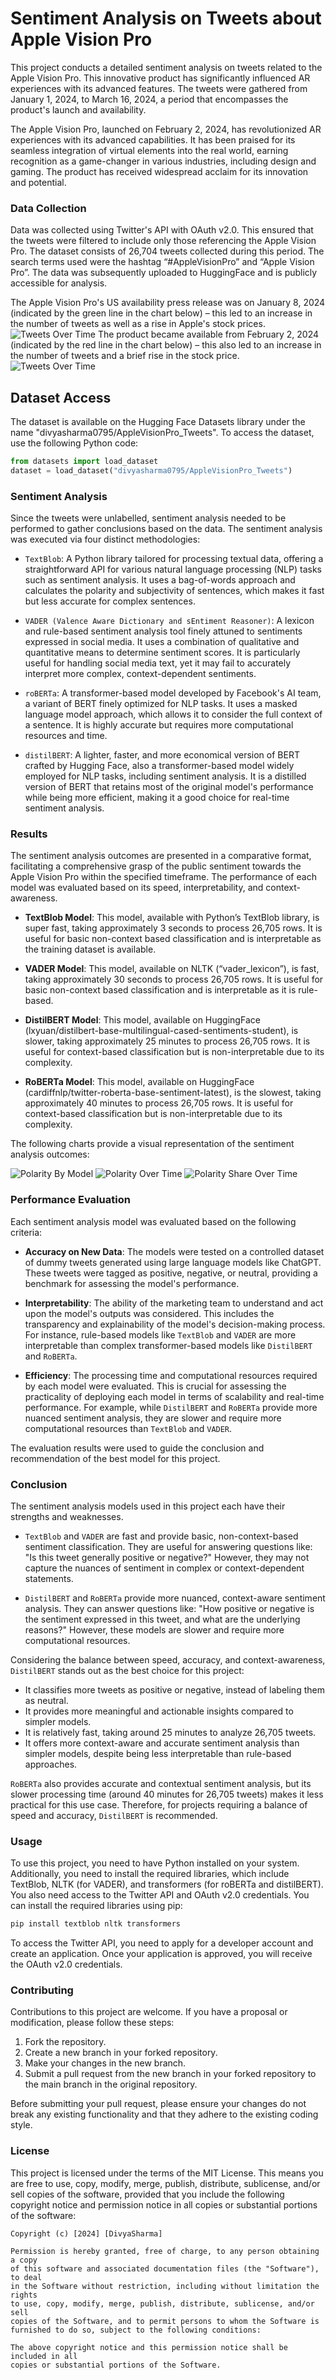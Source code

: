 # Sentiment Analysis on Tweets about Apple Vision Pro

This project conducts a detailed sentiment analysis on tweets related to the Apple Vision Pro. This innovative product has significantly influenced AR experiences with its advanced features. The tweets were gathered from January 1, 2024, to March 16, 2024, a period that encompasses the product's launch and availability.

The Apple Vision Pro, launched on February 2, 2024, has revolutionized AR experiences with its advanced capabilities. It has been praised for its seamless integration of virtual elements into the real world, earning recognition as a game-changer in various industries, including design and gaming. The product has received widespread acclaim for its innovation and potential.

### Data Collection

Data was collected using Twitter's API with OAuth v2.0. This ensured that the tweets were filtered to include only those referencing the Apple Vision Pro. The dataset consists of 26,704 tweets collected during this period. The search terms used were the hashtag “#AppleVisionPro” and “Apple Vision Pro”. The data was subsequently uploaded to HuggingFace and is publicly accessible for analysis.

The Apple Vision Pro's US availability press release was on January 8, 2024 (indicated by the green line in the chart below) – this led to an increase in the number of tweets as well as a rise in Apple's stock prices.
![Tweets Over Time](03%dResources/Tweets_Over_Time.png)
The product became available from February 2, 2024 (indicated by the red line in the chart below) – this also led to an increase in the number of tweets and a brief rise in the stock price.
![Tweets Over Time](03%dResources/Price_Over_Time.png)

## Dataset Access

The dataset is available on the Hugging Face Datasets library under the name "divyasharma0795/AppleVisionPro_Tweets".
To access the dataset, use the following Python code:

```python
from datasets import load_dataset
dataset = load_dataset("divyasharma0795/AppleVisionPro_Tweets")
```


### Sentiment Analysis

Since the tweets were unlabelled, sentiment analysis needed to be performed to gather conclusions based on the data. The sentiment analysis was executed via four distinct methodologies:

-  `TextBlob`: A Python library tailored for processing textual data, offering a straightforward API for various natural language processing (NLP) tasks such as sentiment analysis. It uses a bag-of-words approach and calculates the polarity and subjectivity of sentences, which makes it fast but less accurate for complex sentences.

-  `VADER (Valence Aware Dictionary and sEntiment Reasoner)`: A lexicon and rule-based sentiment analysis tool finely attuned to sentiments expressed in social media. It uses a combination of qualitative and quantitative means to determine sentiment scores. It is particularly useful for handling social media text, yet it may fail to accurately interpret more complex, context-dependent sentiments.

-  `roBERTa`: A transformer-based model developed by Facebook's AI team, a variant of BERT finely optimized for NLP tasks. It uses a masked language model approach, which allows it to consider the full context of a sentence. It is highly accurate but requires more computational resources and time.

-  `distilBERT`: A lighter, faster, and more economical version of BERT crafted by Hugging Face, also a transformer-based model widely employed for NLP tasks, including sentiment analysis. It is a distilled version of BERT that retains most of the original model's performance while being more efficient, making it a good choice for real-time sentiment analysis.


### Results

The sentiment analysis outcomes are presented in a comparative format, facilitating a comprehensive grasp of the public sentiment towards the Apple Vision Pro within the specified timeframe. The performance of each model was evaluated based on its speed, interpretability, and context-awareness.

- **TextBlob Model**: This model, available with Python’s TextBlob library, is super fast, taking approximately 3 seconds to process 26,705 rows. It is useful for basic non-context based classification and is interpretable as the training dataset is available.

- **VADER Model**: This model, available on NLTK (“vader_lexicon”), is fast, taking approximately 30 seconds to process 26,705 rows. It is useful for basic non-context based classification and is interpretable as it is rule-based.

- **DistilBERT Model**: This model, available on HuggingFace (lxyuan/distilbert-base-multilingual-cased-sentiments-student), is slower, taking approximately 25 minutes to process 26,705 rows. It is useful for context-based classification but is non-interpretable due to its complexity.

- **RoBERTa Model**: This model, available on HuggingFace (cardiffnlp/twitter-roberta-base-sentiment-latest), is the slowest, taking approximately 40 minutes to process 26,705 rows. It is useful for context-based classification but is non-interpretable due to its complexity.

The following charts provide a visual representation of the sentiment analysis outcomes:

![Polarity By Model](03%dResources/Polarity_By_Model.png)
![Polarity Over Time](03%dResources/Polarity_Over_Time.png)
![Polarity Share Over Time](03%dResources/Polarity_Share_Over_Time.png)

### Performance Evaluation

Each sentiment analysis model was evaluated based on the following criteria:

- **Accuracy on New Data**: The models were tested on a controlled dataset of dummy tweets generated using large language models like ChatGPT. These tweets were tagged as positive, negative, or neutral, providing a benchmark for assessing the model's performance.

- **Interpretability**: The ability of the marketing team to understand and act upon the model's outputs was considered. This includes the transparency and explainability of the model's decision-making process. For instance, rule-based models like `TextBlob` and `VADER` are more interpretable than complex transformer-based models like `DistilBERT` and `RoBERTa`.

- **Efficiency**: The processing time and computational resources required by each model were evaluated. This is crucial for assessing the practicality of deploying each model in terms of scalability and real-time performance. For example, while `DistilBERT` and `RoBERTa` provide more nuanced sentiment analysis, they are slower and require more computational resources than `TextBlob` and `VADER`.

The evaluation results were used to guide the conclusion and recommendation of the best model for this project.


### Conclusion

The sentiment analysis models used in this project each have their strengths and weaknesses. 

- `TextBlob` and `VADER` are fast and provide basic, non-context-based sentiment classification. They are useful for answering questions like: "Is this tweet generally positive or negative?" However, they may not capture the nuances of sentiment in complex or context-dependent statements.

- `DistilBERT` and `RoBERTa` provide more nuanced, context-aware sentiment analysis. They can answer questions like: "How positive or negative is the sentiment expressed in this tweet, and what are the underlying reasons?" However, these models are slower and require more computational resources.

Considering the balance between speed, accuracy, and context-awareness, `DistilBERT` stands out as the best choice for this project:

- It classifies more tweets as positive or negative, instead of labeling them as neutral.
- It provides more meaningful and actionable insights compared to simpler models.
- It is relatively fast, taking around 25 minutes to analyze 26,705 tweets.
- It offers more context-aware and accurate sentiment analysis than simpler models, despite being less interpretable than rule-based approaches.

`RoBERTa` also provides accurate and contextual sentiment analysis, but its slower processing time (around 40 minutes for 26,705 tweets) makes it less practical for this use case. Therefore, for projects requiring a balance of speed and accuracy, `DistilBERT` is recommended.


### Usage

To use this project, you need to have Python installed on your system. Additionally, you need to install the required libraries, which include TextBlob, NLTK (for VADER), and transformers (for roBERTa and distilBERT). You also need access to the Twitter API and OAuth v2.0 credentials. You can install the required libraries using pip:

```python
pip install textblob nltk transformers
```

To access the Twitter API, you need to apply for a developer account and create an application. Once your application is approved, you will receive the OAuth v2.0 credentials.

### Contributing

Contributions to this project are welcome. If you have a proposal or modification, please follow these steps:

1. Fork the repository.
2. Create a new branch in your forked repository.
3. Make your changes in the new branch.
4. Submit a pull request from the new branch in your forked repository to the main branch in the original repository.

Before submitting your pull request, please ensure your changes do not break any existing functionality and that they adhere to the existing coding style.

### License

This project is licensed under the terms of the MIT License. This means you are free to use, copy, modify, merge, publish, distribute, sublicense, and/or sell copies of the software, provided that you include the following copyright notice and permission notice in all copies or substantial portions of the software:

```text
Copyright (c) [2024] [DivyaSharma]

Permission is hereby granted, free of charge, to any person obtaining a copy
of this software and associated documentation files (the "Software"), to deal
in the Software without restriction, including without limitation the rights
to use, copy, modify, merge, publish, distribute, sublicense, and/or sell
copies of the Software, and to permit persons to whom the Software is
furnished to do so, subject to the following conditions:

The above copyright notice and this permission notice shall be included in all
copies or substantial portions of the Software.
```

